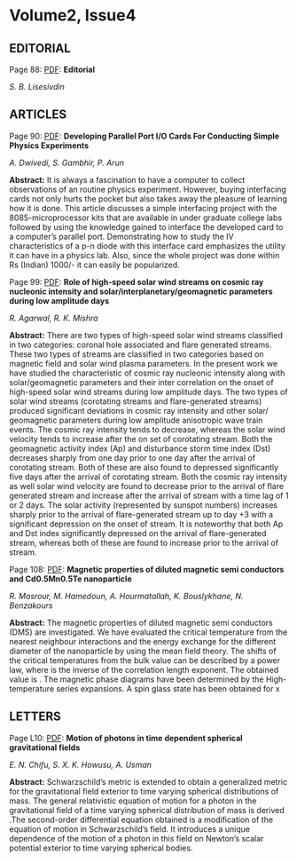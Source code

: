 # Volume2, Issue4

## EDITORIAL
Page 88: [PDF](pdfs/2-4-editorial.pdf): **Editorial**

*S. B. Lisesivdin*


## ARTICLES
Page 90: [PDF](pdfs/2-4-dwivedi.pdf): **Developing Parallel Port I/O Cards For Conducting Simple Physics Experiments**

*A. Dwivedi, S. Gambhir, P. Arun*

**Abstract:** It is always a fascination to have a computer to collect observations of an routine physics experiment. However, buying interfacing cards not only hurts the pocket but also takes away the pleasure of learning how it is done. This article discusses a simple interfacing project with the 8085-microprocessor kits that are available in under graduate college labs followed by using the knowledge gained to interface the developed card to a computer’s parallel port. Demonstrating how to study the IV characteristics of a p-n diode with this interface card emphasizes the utility it can have in a physics lab. Also, since the whole project was done within Rs (Indian) 1000/- it can easily be popularized.


Page 99: [PDF](pdfs/2-4-agarwal.pdf): **Role of high-speed solar wind streams on cosmic ray nucleonic intensity and solar/interplanetary/geomagnetic parameters during low amplitude days**

*R. Agarwal, R. K. Mishra*

**Abstract:** There are two types of high-speed solar wind streams classified in two categories: coronal hole associated and flare generated streams. These two types of streams are classified in two categories based on magnetic field and solar wind plasma parameters. In the present work we have studied the characteristic of cosmic ray nucleonic intensity along with solar/geomagnetic parameters and their inter correlation on the onset of high-speed solar wind streams during low amplitude days. The two types of solar wind streams (corotating streams and flare-generated streams) produced significant deviations in cosmic ray intensity and other solar/ geomagnetic parameters during low amplitude anisotropic wave train events. The cosmic ray intensity tends to decrease, whereas the solar wind velocity tends to increase after the on set of corotating stream. Both the geomagnetic activity index (Ap) and disturbance storm time index (Dst) decreases sharply from one day prior to one day after the arrival of corotating stream. Both of these are also found to depressed significantly five days after the arrival of corotating stream. Both the cosmic ray intensity as well solar wind velocity are found to decrease prior to the arrival of flare generated stream and increase after the arrival of stream with a time lag of 1 or 2 days. The solar activity (represented by sunspot numbers) increases sharply prior to the arrival of flare-generated stream up to day +3 with a significant depression on the onset of stream. It is noteworthy that both Ap and Dst index significantly depressed on the arrival of flare-generated stream, whereas both of these are found to increase prior to the arrival of stream.


Page 108: [PDF](pdfs/2-4-masrour.pdf): **Magnetic properties of diluted magnetic semi conductors and Cd0.5Mn0.5Te nanoparticle**

*R. Masrour, M. Hamedoun, A. Hourmatallah, K. Bouslykhane, N. Benzakours*

**Abstract:** The magnetic properties of diluted magnetic semi conductors (DMS) are investigated. We have evaluated the critical temperature from the nearest neighbour interactions and the energy exchange for the different diameter of the nanoparticle by using the mean field theory. The shifts of the critical temperatures from the bulk value can be described by a power law, where is the inverse of the correlation length exponent. The obtained value is . The magnetic phase diagrams have been determined by the High-temperature series expansions. A spin glass state has been obtained for x


## LETTERS
Page L10: [PDF](pdfs/2-4-chifu.pdf): **Motion of photons in time dependent spherical gravitational fields**

*E. N. Chifu, S. X. K. Howusu, A. Usman*

**Abstract:** Schwarzschild’s metric is extended to obtain a generalized metric for the gravitational field exterior to time varying spherical distributions of mass. The general relativistic equation of motion for a photon in the gravitational field of a time varying spherical distribution of mass is derived .The second-order differential equation obtained is a modification of the equation of motion in Schwarzschild’s field. It introduces a unique dependence of the motion of a photon in this field on Newton’s scalar potential exterior to time varying spherical bodies.

